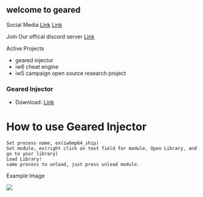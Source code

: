 

## welcome to geared


Social Media
<devops> [Link](https://www.twitter.com/reviveddev)
<reeko> [Link](https://www.twitter.com/mrreekotv)
  
Join Our offical discord server
[Link](https://discord.gg/4uekthy)

Active Projects
- geared injector
- iw6 cheat engine
- iw5 campaign open source research project


### Geared Injector
- Download: [Link](https://drive.google.com/open?id=1ufHBrBoZKnTKUP9SPPxDELzGpis_nTKP)

# How to use Geared Injector
```
Set process name, ex(iw6mp64_ship)
Set module, ex(right click on text field for module, Open Library, and go to your library)
Load Library!
same process to unload, just press unload module.
```
Example Image

<img src="https://i.imgur.com/5ju6zE4.png">

